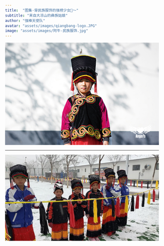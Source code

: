 ```yaml
---
title:  "图集·穿民族服饰的强榜少女💃～"
subtitle: "来自大凉山的彝族姑娘"
author: "强棒天使队"
avatar: "assets/images/qiangbang-logo.JPG"
image: "assets/images/阿牛-民族服饰.jpg"
---
```


![minzufushi](assets/images/阿牛-民族服饰.jpg)

--------

![minzufushi1](assets/images/IMG_9558.JPG)

